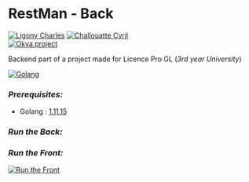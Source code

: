 # RestMan - Back
[![Ligony Charles](https://img.shields.io/badge/Charles-LinkedIn-1E90E7.svg)](https://www.linkedin.com/in/charles-ligony-893177134/)
[![Challouatte Cyril](https://img.shields.io/badge/Cyril-LinkedIn-1E90E7.svg)](https://www.linkedin.com/in/cyril-challouatte-824021160/)  
[![Okya project](https://img.shields.io/badge/%C3%98kya-Official-0c2461.svg)]()

Backend part of a project made for Licence Pro GL (_3rd year University_)  

[![Golang]()](https://golang.org/)  

### _Prerequisites:_

 - Golang : [1.11.15](https://golang.org/)

### _Run the Back:_

### _Run the Front:_  
[![Run the Front](https://img.shields.io/badge/ReadMe-Front-5BC7F8.svg)]()  

